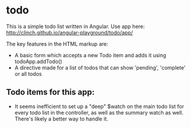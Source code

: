 # todo

This is a simple todo list written in Angular. Use app here: http://clinch.github.io/angular-playground/todo/app/

The key features in the HTML markup are:

- A basic form which accepts a new Todo item and adds it using todoApp.addTodo()
- A directive made for a list of todos that can show 'pending', 'complete' or all todos

## Todo items for this app:

- It seems inefficient to set up a "deep" $watch on the main todo list for every todo list in the controller, as well as the summary watch as well. There's likely a better way to handle it.